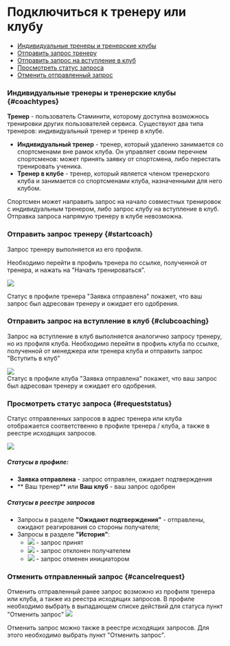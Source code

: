 # Подключиться к тренеру или клубу
* [Индивидуальные тренеры и тренерские клубы](#coachtypes)
* [Отправить запрос тренеру](#startcoach)
* [Отправить запрос на вступление в клуб](#clubcoaching)
* [Просмотреть статус запроса](#requeststatus)
* [Отменить отправленный запрос](#cancelrequest)


### Индивидуальные тренеры и тренерские клубы {#coachtypes}

**Тренер** - пользователь Стаминити, которому доступна возможнось тренировки других пользователей сервиса. Существуют два типа тренеров: индивидуальный тренер и тренер в клубе.

* **Индивидуальный тренер** - тренер, который удаленно занимается со спортсменами вне рамок клуба. Он управляет своим перечнем спортсменов: может принять заявку от спортсмена, либо перестать тренировать ученика.  
* **Тренер в клубе** - тренер, который является членом тренерского клуба и занимается со спортсменами клуба, назначенными для него клубом. 

Спортсмен может направить запрос на начало совместных тренировок с индивидуальным тренером, либо запрос клубу на вступление в клуб. Отправка запроса напрямую тренеру в клубе невозможна.

### Отправить запрос тренеру {#startcoach}

Запрос тренеру выполняется из его профиля.

Необходимо перейти в профиль тренера по ссылке, полученной от тренера, и нажать на "Начать тренироваться".

![](http://content.staminity.com/assets/images/StartCoaching_4.gif)

Статус в профиле тренера "Заявка отправлена" покажет, что ваш запрос был адресован тренеру и ожидает его одобрения.

### Отправить запрос на вступление в клуб {#clubcoaching}

Запрос на вступление в клуб выполняется аналогично запросу тренеру, но из профиля клуба. Необходимо перейти в профиль клуба по ссылке, полученной от менеджера или тренера клуба и отправить запрос "Вступить в клуб"

![](http://content.staminity.com/assets/images/StartClubCoaching.gif)  
Статус в профиле клуба "Заявка отправлена" покажет, что ваш запрос был адресован тренеру и ожидает его одобрения.

### Просмотреть статус запроса {#requeststatus}

Статус отправленных запросов в адрес тренера или клуба отображается соответственно в профиле тренера / клуба, а также в реестре исходящих запросов.

![](http://content.staminity.com/assets/images/Request_statuses.png)

##### Статусы в профиле:

* **Заявка отправлена** - запрос отправлен, ожидает подтверждения
* ** Ваш тренер** или **Ваш клуб** - ваш запрос одобрен

##### Статусы в реестре запросов

* Запросы в разделе **"Ожидают подтверждения"** - отправлены, ожидают реагирования со стороны получателя;
* Запросы в разделе **"История"**:
  * ![](http://content.staminity.com/assets/images/Accept_status.png) - запрос принят
  * ![](http://content.staminity.com/assets/images/Decline_status.png) - запрос отклонен получателем
  * ![](http://content.staminity.com/assets/images/Cancel_status.png) - запрос отменен инициатором

### Отменить отправленный запрос {#cancelrequest}
Отменить отправленный ранее запрос возможно из профиля тренера или клуба, а также из реестра исходящих запросов. 
В профиле необходимо выбрать в выпадающем списке действий для статуса пункт "Отменить запрос"
![](http://content.staminity.com/assets/images/CancelStartClubCoaching_profile.gif)

Отменить запрос можно также в реестре исходящих запросов. Для этого необходимо выбрать пункт "Отменить запрос". 
